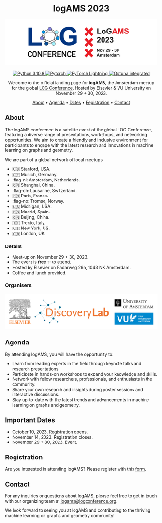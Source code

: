 
<h1 align="center">
logAMS 2023
</h1>

<p align="center">
    <img src="img/logAMS.jpg" alt="logAMS banner", width="800px"/>
</p>

<p align="center">
<a href="">
    <img src="https://img.shields.io/badge/python-3.10.8-blue.svg" alt="Python 3.10.8">
</a>
<a href="">
    <img src="https://img.shields.io/badge/Pytorch-informational?style=flat&logo=pytorch&color=grey" alt="Pytorch">
</a>
<a href="https://pytorchlightning.ai">
    <img src="https://img.shields.io/badge/-Lightning-792ee5?logo=pytorchlightning&logoColor=white" alt="PyTorch Lightning">
</a>
<a href="https://optuna.org">
    <img src="https://img.shields.io/badge/Optuna-integrated-blue" alt="Optuna integrated" height="20">
  </a>

</P>

<p align="center">
Welcome to the official landing page for <strong>logAMS</strong>, the Amsterdam meetup for the global <a href="https://logconference.org">LOG Conference</a>. Hosted by Elsevier & VU University on November 29 + 30, 2023.
</p>


<p align="center">
  <a href="#about">About</a> •
  <a href="#agenda">Agenda</a> •
  <a href="#dates">Dates</a> •
  <a href="#registration">Registration</a> •
  <a href="#contact">Contact</a>
</p>


## About

The logAMS conference is a satellite event of the global LOG Conference, featuring a diverse range of presentations, workshops, and networking opportunities. We aim to create a friendly and inclusive environment for participants to engage with the latest research and innovations in machine learning on graphs and geometry.

We are part of a global network of local meetups

- :us: Stanford, USA.
- :de: Munich, Germany.
- :flag-nl: Amsterdam, Netherlands.
- :cn: Shanghai, China.
- :flag-ch: Lausanne, Switzerland.
- :fr: Paris, France.
- :flag-no: Tromso, Norway.
- :us: Michigan, USA.
- :es: Madrid, Spain.
- :cn: Beijing, China.
- :it: Trento, Italy.
- :us: New York, US.
- :gb: London, UK.


### Details

* Meet-up on November 29 + 30, 2023.
* The event is **free** :sparkles: to attend.
* Hosted by Elsevier on Radarweg 29a, 1043 NX Amsterdam. 
* Coffee and lunch provided.


### Organisers

<p align="center">
    <img src="img/logams-organisers-logo.jpg" alt="logams-organisers", width="800px"/>
</p>

## Agenda

By attending logAMS, you will have the opportunity to:
* Learn from leading experts in the field through keynote talks and research presentations. 
* Participate in hands-on workshops to expand your knowledge and skills. 
* Network with fellow researchers, professionals, and enthusiasts in the community. 
* Share your own research and insights during poster sessions and interactive discussions. 
* Stay up-to-date with the latest trends and advancements in machine learning on graphs and geometry.

## Important Dates

* October 10, 2023. Registration opens.
* November 14, 2023. Registration closes.
* November 29 + 30, 2023. Event.

## Registration
Are you interested in attending logAMS? Please register with this [form](https://docs.google.com/forms/d/e/1FAIpQLSdiVfSgzksCufn3NyZKo2kf8Ypq5e8vIRjcKY6pcjtgXGB9xw/viewform).

## Contact

For any inquiries or questions about logAMS, please feel free to get in touch with our organizing team at [logams@logconference.org](mailto:logams@logconference.org).

We look forward to seeing you at logAMS and contributing to the thriving machine learning on graphs and geometry community!